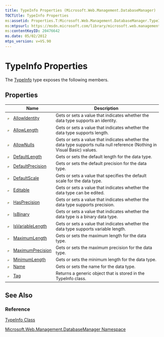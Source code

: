 ```yaml
---
title: TypeInfo Properties (Microsoft.Web.Management.DatabaseManager)
TOCTitle: TypeInfo Properties
ms:assetid: Properties.T:Microsoft.Web.Management.DatabaseManager.TypeInfo
ms:mtpsurl: https://msdn.microsoft.com/library/microsoft.web.management.databasemanager.typeinfo_properties(v=VS.90)
ms:contentKeyID: 20476642
ms.date: 05/02/2012
mtps_version: v=VS.90
---
```


# TypeInfo Properties

The [TypeInfo](typeinfo-class-microsoft-web-management-databasemanager.md) type exposes the following members.

## Properties

||Name|Description|
|--- |--- |--- |
|![Public property](images/Dd565931.pubproperty(en-us,VS.90).gif "Public property")|[AllowIdentity](typeinfo-allowidentity-property-microsoft-web-management-databasemanager.md)|Gets or sets a value that indicates whether the data type supports an identity.|
|![Public property](images/Dd565931.pubproperty(en-us,VS.90).gif "Public property")|[AllowLength](typeinfo-allowlength-property-microsoft-web-management-databasemanager.md)|Gets or sets a value that indicates whether the data type supports length.|
|![Public property](images/Dd565931.pubproperty(en-us,VS.90).gif "Public property")|[AllowNulls](typeinfo-allownulls-property-microsoft-web-management-databasemanager.md)|Gets or sets a value that indicates whether the data type supports nulla null reference (Nothing in Visual Basic) values.|
|![Public property](images/Dd565931.pubproperty(en-us,VS.90).gif "Public property")|[DefaultLength](typeinfo-defaultlength-property-microsoft-web-management-databasemanager.md)|Gets or sets the default length for the data type.|
|![Public property](images/Dd565931.pubproperty(en-us,VS.90).gif "Public property")|[DefaultPrecision](typeinfo-defaultprecision-property-microsoft-web-management-databasemanager.md)|Gets or sets the default precision for the data type.|
|![Public property](images/Dd565931.pubproperty(en-us,VS.90).gif "Public property")|[DefaultScale](typeinfo-defaultscale-property-microsoft-web-management-databasemanager.md)|Gets or sets a value that specifies the default scale for the data type.|
|![Public property](images/Dd565931.pubproperty(en-us,VS.90).gif "Public property")|[Editable](typeinfo-editable-property-microsoft-web-management-databasemanager.md)|Gets or sets a value that indicates whether the data type can be edited.|
|![Public property](images/Dd565931.pubproperty(en-us,VS.90).gif "Public property")|[HasPrecision](typeinfo-hasprecision-property-microsoft-web-management-databasemanager.md)|Gets or sets a value that indicates whether the data type supports precision.|
|![Public property](images/Dd565931.pubproperty(en-us,VS.90).gif "Public property")|[IsBinary](typeinfo-isbinary-property-microsoft-web-management-databasemanager.md)|Gets or sets a value that indicates whether the data type is a binary data type.|
|![Public property](images/Dd565931.pubproperty(en-us,VS.90).gif "Public property")|[IsVariableLength](typeinfo-isvariablelength-property-microsoft-web-management-databasemanager.md)|Gets or sets a value that indicates whether the data type supports variable length.|
|![Public property](images/Dd565931.pubproperty(en-us,VS.90).gif "Public property")|[MaximumLength](typeinfo-maximumlength-property-microsoft-web-management-databasemanager.md)|Gets or sets the maximum length for the data type.|
|![Public property](images/Dd565931.pubproperty(en-us,VS.90).gif "Public property")|[MaximumPrecision](typeinfo-maximumprecision-property-microsoft-web-management-databasemanager.md)|Gets or sets the maximum precision for the data type.|
|![Public property](images/Dd565931.pubproperty(en-us,VS.90).gif "Public property")|[MinimumLength](typeinfo-minimumlength-property-microsoft-web-management-databasemanager.md)|Gets or sets the minimum length for the data type.|
|![Public property](images/Dd565931.pubproperty(en-us,VS.90).gif "Public property")|[Name](typeinfo-name-property-microsoft-web-management-databasemanager.md)|Gets or sets the name for the data type.|
|![Public property](images/Dd565931.pubproperty(en-us,VS.90).gif "Public property")|[Tag](typeinfo-tag-property-microsoft-web-management-databasemanager.md)|Returns a generic object that is stored in the TypeInfo class.|

## See Also

### Reference

[TypeInfo Class](typeinfo-class-microsoft-web-management-databasemanager.md)

[Microsoft.Web.Management.DatabaseManager Namespace](microsoft-web-management-databasemanager-namespace.md)

